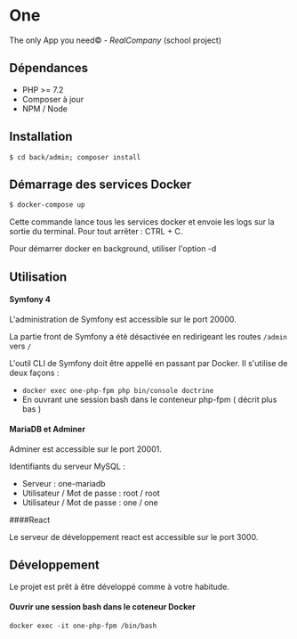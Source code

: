 # One

The only App you need© - *RealCompany*
(school project)

## Dépendances

- PHP >= 7.2
- Composer à jour
- NPM / Node

## Installation

```
$ cd back/admin; composer install
```

## Démarrage des services Docker

```bash
$ docker-compose up
```

Cette commande lance tous les services docker et envoie les logs sur la sortie du terminal. Pour tout arrêter : CTRL + C.

Pour démarrer docker en background, utiliser l'option -d

## Utilisation 

#### Symfony 4

L'administration de Symfony est accessible sur le  port 20000. 

La partie front de Symfony a été désactivée en redirigeant les routes ```/admin``` vers ```/```

L'outil CLI de Symfony doit être appellé en passant par Docker. Il s'utilise de deux façons :
- ```docker exec one-php-fpm php bin/console doctrine```
- En ouvrant une session bash dans le conteneur php-fpm ( décrit plus bas )

#### MariaDB et Adminer

Adminer est accessible sur le port 20001.

Identifiants du serveur MySQL : 
- Serveur : one-mariadb
- Utilisateur / Mot de passe : root / root
- Utilisateur / Mot de passe : one / one

####React

Le serveur de développement react est accessible sur le port 3000.

## Développement

Le projet est prêt à être développé comme à votre habitude. 

#### Ouvrir une session bash dans le coteneur Docker
```docker exec -it one-php-fpm /bin/bash``` 
